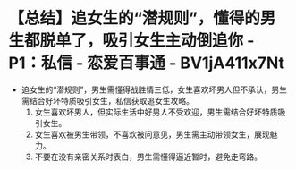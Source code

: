 # 【总结】追女生的“潜规则”，懂得的男生都脱单了，吸引女生主动倒追你 - P1：私信 - 恋爱百事通 - BV1jA411x7Nt

-   追女生的“潜规则”，男生需懂得战胜情三低，女生喜欢坏男人但不承认，男生需结合好坏特质吸引女生，私信获取追女生攻略。
    1.  女生喜欢坏男人，但实际生活中好男人不受欢迎，男生需结合好坏特质吸引女生。
    2.  女生喜欢被男生带领，不喜欢被问意见，男生需主动带领女生，展现魅力。
    3.  不要在没有亲密关系时表白，男生需懂得逼近暂时，避免走弯路。